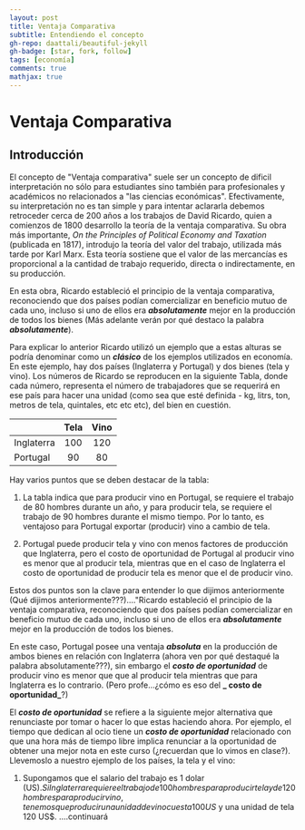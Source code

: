 ```yaml
---
layout: post
title: Ventaja Comparativa
subtitle: Entendiendo el concepto 
gh-repo: daattali/beautiful-jekyll
gh-badge: [star, fork, follow]
tags: [economía]
comments: true
mathjax: true
---
```

<script type="text/javascript" async
  src="https://cdn.mathjax.org/mathjax/latest/MathJax.js?config=TeX-MML-AM_CHTML">
</script>

# Ventaja Comparativa 

## Introducción
El concepto de "Ventaja comparativa" suele ser un concepto de dificil interpretación no sólo para estudiantes sino también para profesionales y académicos no relacionados a "las ciencias económicas". Efectivamente, su interpretación no es tan simple y para intentar aclararla debemos retroceder cerca de 200 años a los trabajos de David Ricardo, quien a comienzos de 1800 desarrollo la teoría de la ventaja comparativa. Su obra más importante, _On the Principles of Political Economy and Taxation_ (publicada en 1817), introdujo la teoría del valor del trabajo, utilizada más tarde por Karl Marx. Esta teoría sostiene que el valor de las mercancías es proporcional a la cantidad de trabajo requerido, directa o indirectamente, en su producción. 

En esta obra, Ricardo estableció el principio de la ventaja comparativa, reconociendo que dos países podían comercializar en beneficio mutuo de cada uno, incluso si uno de ellos era **_absolutamente_** mejor en la producción de todos los bienes (Más adelante verán por qué destaco la palabra **_absolutamente_**).

Para explicar lo anterior Ricardo utilizó un ejemplo que a estas alturas se podría denominar como un **_clásico_** de los ejemplos utilizados en economía. En este ejemplo, hay dos países (Inglaterra y Portugal) y dos bienes (tela y vino).  Los números de Ricardo se reproducen en la siguiente Tabla, donde cada número, representa el número de trabajadores que se requerirá en ese país para hacer una unidad (como sea que esté definida - kg, litrs, ton, metros de tela, quintales, etc etc etc), del bien en cuestión.

<center>
  
|             | Tela   | Vino   |
|-------------|:------:|:------:|
| Inglaterra  |  100   | 120    |
| Portugal    |   90   |  80    |

</center>

Hay varios puntos que se deben destacar de la tabla: 

1) La tabla indica que para producir vino en Portugal, se requiere el trabajo de 80 hombres durante un año, y para producir tela, se requiere el trabajo de 90 hombres durante el mismo tiempo. Por lo tanto, es ventajoso para Portugal exportar (producir) vino a cambio de tela. 

2) Portugal puede producir tela y vino con menos factores de producción que Inglaterra, pero el costo de oportunidad de Portugal al producir vino es menor que al producir tela, mientras que en el caso de Inglaterra el costo de oportunidad de producir tela es menor que el de producir vino.

Estos dos puntos son la clave para entender lo que dijimos anteriormente (Qué dijimos anteriormente???)...."Ricardo estableció el principio de la ventaja comparativa, reconociendo que dos países podían comercializar en beneficio mutuo de cada uno, incluso si uno de ellos era **_absolutamente_** mejor en la producción de todos los bienes.

En este caso, Portugal posee una ventaja **_absoluta_** en la producción de ambos bienes en relación con Inglaterra (ahora ven por qué destaqué la palabra absolutamente???), sin embargo el **_costo de oportunidad_** de producir vino es menor que que al producir tela mientras que para Inglaterra es lo contrario. (Pero profe...¿cómo es eso del **_ costo de oportunidad_**?)

El **_costo de oportunidad_** se refiere a la siguiente mejor alternativa que renunciaste por tomar o hacer lo que estas haciendo ahora. Por ejemplo, el tiempo que dedican al ocio tiene un **_costo de oportunidad_** relacionado con que una hora más de tiempo libre implica renunciar a la oportunidad de obtener una mejor nota en este curso (¿recuerdan que lo vimos en clase?). Llevemoslo a nuestro ejemplo de los países, la tela y el vino:

1) Supongamos que el salario del trabajo es 1 dolar (US$). Si Inglaterra requiere el trabajo de 100 hombres para producir tela y de 120 hombres para producir vino, tenemos que producir una unidad de vino cuesta 100 US$ y una unidad de tela 120 US$. ....continuará





 





